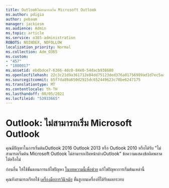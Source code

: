 ```yaml
---
title: Outlookไม่สามารถเริ่ม Microsoft Outlook
ms.author: pdigia
author: pebaum
manager: jackiesm
ms.audience: Admin
ms.topic: article
ms.service: o365-administration
ROBOTS: NOINDEX, NOFOLLOW
localization_priority: Normal
ms.collection: Adm_O365
ms.custom:
- "457"
- "1800017"
ms.assetid: ebdbdce7-6366-4dc0-84e0-54dacb938680
ms.openlocfilehash: 22c3c21d9a361712e84dd75123ded376a81756989ad1d7ec5aa573e0046c04b8
ms.sourcegitcommit: b5f7da89a650d2915dc652449623c78be6247175
ms.translationtype: MT
ms.contentlocale: th-TH
ms.lasthandoff: 08/05/2021
ms.locfileid: "53933665"
---
```

# <a name="outlook-error-cannot-start-microsoft-outlook"></a>Outlook: ไม่สามารถเริ่ม Microsoft Outlook

คุณมีปัญหาในการเริ่มต้นOutlook 2016 Outlook 2013 หรือ Outlook 2010 หรือได้รับ "ไม่สามารถเริ่มต้น Microsoft Outlook ไม่สามารถเปิดหน้าต่างOutlook" ข้อความแสดงข้อผิดพลาดได้หรือไม่
  
ก่อนอื่น ให้ใช้ขั้นตอนการแก้ไขปัญหา [ในบทความนี้เพื่อช่วย](https://support.office.com/article/I-can-t-start-Microsoft-Outlook-2016-2013-or-2010-or-receive-the-error-Cannot-start-Microsoft-Office-Outlook-Cannot-open-the-Outlook-Window-d1f69da6-b333-4650-97bf-4d77bd7abb85) แก้ไขปัญหาการเริ่มต้นเหล่านี้ 
  
คุณยังสามารถเรียกใช้ [เครื่องมือการวินิจฉัย](https://aka.ms/SaRA-OutlookAdvDiagnostics) ขั้นสูงบนเครื่องที่ได้รับผลกระทบ
